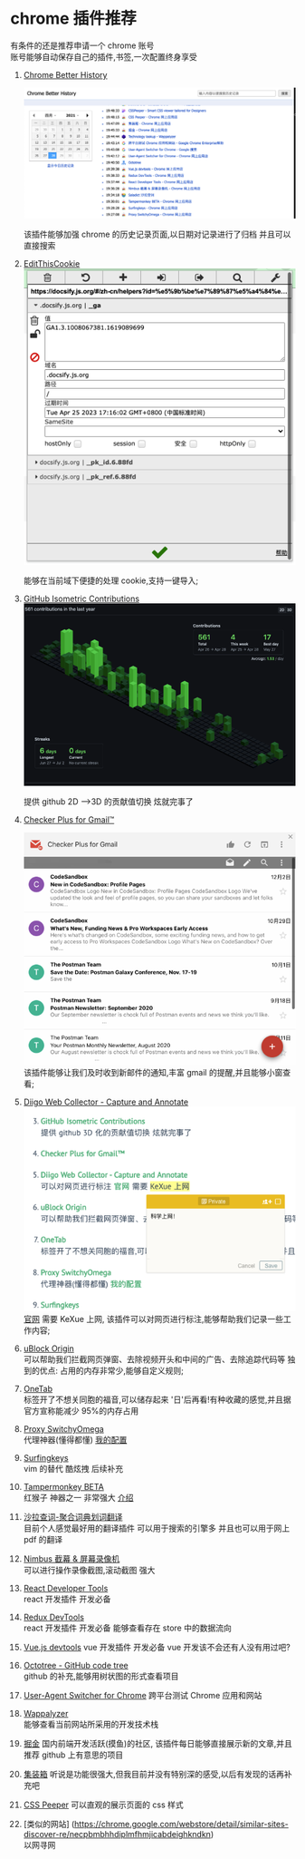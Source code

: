 # chrome 插件推荐

有条件的还是推荐申请一个 chrome 账号  
账号能够自动保存自己的插件,书签,一次配置终身享受

1.  [Chrome Better History](chrome://extensions/?id=egehpkpgpgooebopjihjmnpejnjafefi)

    <img src="https://raw.githubusercontent.com/FE-ng/picGo/main/blog/20210428192155.png" class='image800'/>

    该插件能够加强 chrome 的历史记录页面,以日期对记录进行了归档 并且可以直接搜索

2.  [EditThisCookie](http://www.editthiscookie.com/)  
    ![EditThisCookie](https://raw.githubusercontent.com/FE-ng/picGo/main/blog/20210428192924.png ':class=image400')

    能够在当前域下便捷的处理 cookie,支持一键导入;

3.  [GitHub Isometric Contributions](https://chrome.google.com/webstore/detail/github-isometric-contribu/mjoedlfflcchnleknnceiplgaeoegien)  
    ![插件效果](https://raw.githubusercontent.com/FE-ng/picGo/main/blog/20210428194015.png ':class=image400')

    提供 github 2D -->3D 的贡献值切换 炫就完事了

4.  [Checker Plus for Gmail™ ](https://chrome.google.com/webstore/detail/checker-plus-for-gmail/oeopbcgkkoapgobdbedcemjljbihmemj/related?utm_source=chrome-ntp-icon)

    ![效果图](https://raw.githubusercontent.com/FE-ng/picGo/main/blog/20210428194556.png ':class=image400')  
    该插件能够让我们及时收到新邮件的通知,丰富 gmail 的提醒,并且能够小窗查看;

5.  [Diigo Web Collector - Capture and Annotate](https://chrome.google.com/webstore/detail/diigo-web-collector-captu/pnhplgjpclknigjpccbcnmicgcieojbh)  
    ![效果图](https://raw.githubusercontent.com/FE-ng/picGo/main/blog/20210428195021.png ':class=image400')  
    [官网](https://www.diigo.com/) 需要 KeXue 上网, 该插件可以对网页进行标注,能够帮助我们记录一些工作内容;

6.  [uBlock Origin](https://chrome.google.com/webstore/detail/ublock-origin/cjpalhdlnbpafiamejdnhcphjbkeiagm)  
    可以帮助我们拦截网页弹窗、去除视频开头和中间的广告、去除追踪代码等 独到的优点: 占用的内存非常少,能够自定义规则;
7.  [OneTab](https://chrome.google.com/webstore/detail/onetab/chphlpgkkbolifaimnlloiipkdnihall)  
    标签开了不想关同胞的福音,可以储存起来 '日'后再看!有种收藏的感觉,并且据官方宣称能减少 95%的内存占用
8.  [Proxy SwitchyOmega](https://chrome.google.com/webstore/detail/proxy-switchyomega/padekgcemlokbadohgkifijomclgjgif)  
    代理神器(懂得都懂) [我的配置]()
9.  [Surfingkeys](https://chrome.google.com/webstore/detail/surfingkeys/gfbliohnnapiefjpjlpjnehglfpaknnc)  
    vim 的替代 酷炫拽 后续补充
10. [Tampermonkey BETA](https://chrome.google.com/webstore/detail/tampermonkey-beta/gcalenpjmijncebpfijmoaglllgpjagf)  
    红猴子 神器之一 非常强大 [介绍](./tampermonkey.md)
11. [沙拉查词-聚合词典划词翻译](https://saladict.crimx.com/)  
    目前个人感觉最好用的翻译插件 可以用于搜索的引擎多 并且也可以用于网上 pdf 的翻译
12. [Nimbus 截幕 & 屏幕录像机](https://chrome.google.com/webstore/detail/nimbus-screenshot-screen/bpconcjcammlapcogcnnelfmaeghhagj)  
    可以进行操作录像截图,滚动截图 强大
13. [React Developer Tools](https://chrome.google.com/webstore/detail/react-developer-tools/fmkadmapgofadopljbjfkapdkoienihi)  
    react 开发插件 开发必备
14. [Redux DevTools](https://chrome.google.com/webstore/detail/redux-devtools/lmhkpmbekcpmknklioeibfkpmmfibljd)  
    react 开发插件 开发必备 能够查看存在 store 中的数据流向
15. [Vue.js devtools](https://chrome.google.com/webstore/detail/vuejs-devtools/nhdogjmejiglipccpnnnanhbledajbpd)
    vue 开发插件 开发必备 vue 开发该不会还有人没有用过吧?
16. [Octotree - GitHub code tree](https://www.octotree.io/)  
    github 的补充,能够用树状图的形式查看项目
17. [User-Agent Switcher for Chrome](https://chrome.google.com/webstore/detail/user-agent-switcher-for-c/djflhoibgkdhkhhcedjiklpkjnoahfmg)
    跨平台测试 Chrome 应用和网站
18. [Wappalyzer](https://www.wappalyzer.com/)  
    能够查看当前网站所采用的开发技术栈
19. [掘金](https://chrome.google.com/webstore/detail/%E6%8E%98%E9%87%91/lecdifefmmfjnjjinhaennhdlmcaeeeb)
    国内前端开发活跃(摸鱼)的社区, 该插件每日能够直接展示新的文章,并且推荐 github 上有意思的项目
20. [集装箱](https://chrome.google.com/webstore/detail/%E9%9B%86%E8%A3%85%E7%AE%B1/kbgigmcnifmaklccibmlepmahpfdhjch)
    听说是功能很强大,但我目前并没有特别深的感受,以后有发现的话再补充吧
21. [CSS Peeper](https://chrome.google.com/webstore/detail/css-peeper/mbnbehikldjhnfehhnaidhjhoofhpehk)
    可以直观的展示页面的 css 样式
22. [类似的网站] (https://chrome.google.com/webstore/detail/similar-sites-discover-re/necpbmbhhdiplmfhmjicabdeighkndkn)  
    以网寻网
